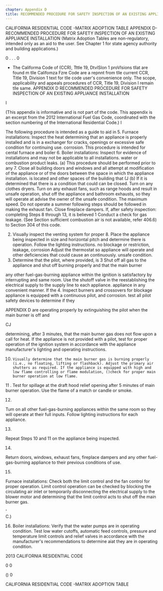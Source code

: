 ```yaml
---
chapter: Appendix D
title: RECOMMENDED PROCEDURE FOR SAFETY INSPECTION OF AN EXISTING APPLIANCE INSTALLATION
---
```


CALIFORNIA RESIDENTIAL CODE -MATRIX ADOPTION TABLE APPENDIX D-RECOMMENDED PROCEDURE FOR SAFETY INSPECTION OF AN EXISTING APPLIANCE INSTALLATION (Matrix Adoption Tables are non-regulatory, intended only as an aid to the user. See Chapter 1 for state agency authority and building applications.)

0
. . .
0
* The Califorma Code of (CCR), Tttle 19, DtvlSlon 1 proVIsions tllat are found m tlle Califomza Fzre Code are a repnnt from tlle current CCR, Title 19, Division 1 text for tlle code user's convenience only. The scope, applicability and appeals procedures of CCR, Title 19, Division I remain tlle same.
APPENDIX D
RECOMMENDED PROCEDURE FOR SAFETY INSPECTION OF AN EXISTING APPLIANCE INSTALLATION

I

(This appendix is informative and is not part of the code. This appendix is an excerpt from the 2012
International Fuel
Gas Code, coordinated with the section numbering of the International Residential Code.)
I

The following procedure is intended as a guide to aid in 5. Furnace installations: Inspect the heat determining that an appliance is properly installed and is in a exchanger for cracks, openings or excessive safe condition for continuing use. corrosion.
This procedure is intended for cental furnace and boiler 6. Boiler installations: Inspect for evidence of installations and may not be applicable to all installations. water or combustion product leaks.
(a) This procedure should be performed prior to any 7. Close all building doors and windows and all
attempt at modification of the appliance or of the doors between the space in which the appliance installation. is located and other spaces of the building that
(J
(b) If it is determined that there is a condition that could can be closed. Turn on any clothes dryers. Turn on any exhaust fans, such as range hoods and
result in unsafe operation, shut off the appliance and bathroom exhausts, so they will operate at
advise the owner of the unsafe condition. The maximum speed. Do not operate a summer
following steps should be followed in making the exhaust fan. Close fireplace dampers. If, after
safety inspection: completing Steps 8 through 13, it is believed
1 	Conduct a check for gas leakage. (See Section sufficient combustion air is not available, refer 406.6)
to Section 304 of this code.


2. Visually inspect the venting system for proper 8. Place the appliance being inspected in size and horizontal pitch and determine there is
operation. Follow the lighting instructions.
no blockage or restriction, leakage, corrosion Adjust the thermostat so appliance will operate and other deficiencies that could cause an continuously.
unsafe condition.
9. Determine that the pilot, where provided, is
3 	Shut off all gas to the appliance and shut off burning properly and that the main burner

any other fuel-gas-burning appliance within the ignition is satisfactory by interrupting and
same room. Use the shutoff valve in the
reestablishing the electrical supply to the
supply line to each appliance.
appliance in any convenient manner. If the
4. 	Inspect burners and crossovers for blockage appliance is equipped with a continuous pilot, and corrosion. test all pilot safety devices to determine if they






APPENDIX D
are operating properly by extinguishing the
pilot when the main burner is off and

CJ

determining, after 3 minutes, that the main
burner gas does not flow upon a call for heat. If
the appliance is not provided with a pilot, test
for proper operation of the ignition system in
accordance with the appliance manufacturer's
lighting and operating instructions.

10. 	Visually determine that the main burner gas is burning properly (i.e., no floating, lifting or flashback). Adjust the primary air shutters as required. If the appliance is equipped with high and low flame controlling or flame modulation, ()check for proper main burner operation at low flame.
11 . 	Test for spillage at the draft hood relief opening
after 5 minutes of main burner operation. Use
the flame of a match or candle or smoke.

12.
Tum on all other fuel-gas-burning appliances
within the same room so they will operate at
their full inputs. Follow lighting instructions
for each appliance.


13.

Repeat Steps 10 and 11 on the appliance being
inspected.


14.
Return doors, windows, exhaust fans, fireplace
dampers and any other fuel-gas-burning
appliance to their previous conditions of use.


15.
Furnace installations: Check both the limit
control and the fan control for proper operation.
Limit control operation can be checked by
blocking the circulating air inlet or temporarily
disconnecting the electrical supply to the
blower motor and determining that the limit
control acts to shut off the main burner gas.





'\
C.)

16. Boiler installations: Verify that the water
pumps are in operating condition. Test low
water cutoffs, automatic feed controls, pressure
and temperature limit controls and relief valves
in accordance with the manufacturer's
recommendations to determine
aiat they are in
operating condition.









2013 CALIFORNIA RESIDENTIAL CODE



0
0


()
0




CALIFORNIA RESIDENTIAL CODE -MATRIX ADOPTION TABLE
